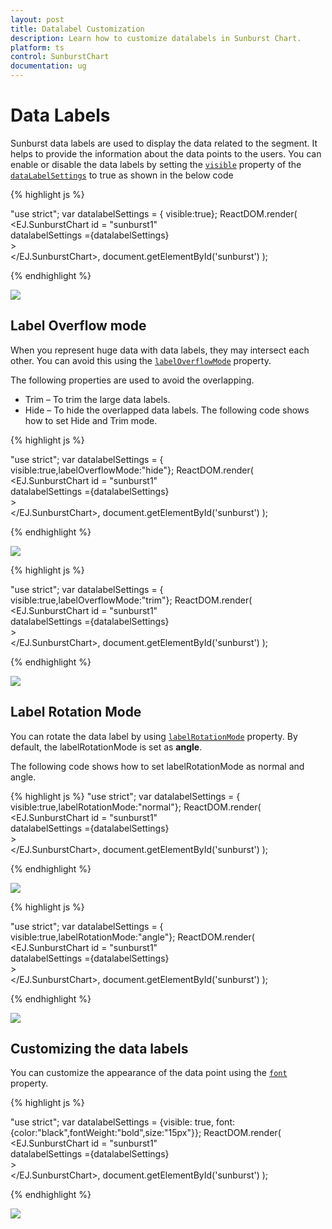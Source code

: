 ```yaml
---
layout: post
title: Datalabel Customization
description: Learn how to customize datalabels in Sunburst Chart.
platform: ts
control: SunburstChart
documentation: ug
---
```


# Data Labels 

Sunburst data labels are used to display the data related to the segment. It helps to provide the information about the data points to the users.
You can enable or disable the data labels by setting the [`visible`](../api/ejsunburstchart#members:datalabelSettings-visible) property of the [`dataLabelSettings`](../api/ejsunburstchart#members:datalabelSettings) to true as shown in the below code

{% highlight js %}

"use strict";
 var datalabelSettings = { visible:true};
 ReactDOM.render(
    <EJ.SunburstChart id = "sunburst1"      
    datalabelSettings ={datalabelSettings}    
    >                  
    </EJ.SunburstChart>,
          document.getElementById('sunburst')
);

 {% endhighlight %}

![](/js/SunburstChart/DataLabel_images/DataLabel_img1.png)

## Label Overflow mode

When you represent huge data with data labels, they may intersect each other. You can avoid this using the [`labelOverflowMode`](../api/ejsunburstchart#members:datalabelSettings-labelOverflowMode) property.

The following properties are used to avoid the overlapping.
*	Trim – To trim the large data labels.
*	Hide – To hide the overlapped data labels.
The following code shows how to set Hide and Trim mode.

{% highlight js %}

"use strict";
 var datalabelSettings = { visible:true,labelOverflowMode:"hide"};
 ReactDOM.render(
    <EJ.SunburstChart id = "sunburst1"      
    datalabelSettings ={datalabelSettings}    
    >                  
    </EJ.SunburstChart>,
          document.getElementById('sunburst')
);

 {% endhighlight %}

![](/js/SunburstChart/DataLabel_images/DataLabel_img2.png) 

{% highlight js %}

"use strict";
 var datalabelSettings = { visible:true,labelOverflowMode:"trim"};
 ReactDOM.render(
    <EJ.SunburstChart id = "sunburst1"      
    datalabelSettings ={datalabelSettings}    
    >                  
    </EJ.SunburstChart>,
          document.getElementById('sunburst')
);


 {% endhighlight %}

![](/js/SunburstChart/DataLabel_images/DataLabel_img3.png)

## Label Rotation Mode
You can rotate the data label by using [`labelRotationMode`](../api/ejsunburstchart#members:datalabelSettings-labelRotationMode) property. By default, the labelRotationMode is set as **angle**. 

The following code shows how to set labelRotationMode as normal and angle.

{% highlight js %}
"use strict";
 var datalabelSettings = { visible:true,labelRotationMode:"normal"};
 ReactDOM.render(
    <EJ.SunburstChart id = "sunburst1"      
    datalabelSettings ={datalabelSettings}    
    >                  
    </EJ.SunburstChart>,
          document.getElementById('sunburst')
);


 {% endhighlight %}

![](/js/SunburstChart/DataLabel_images/DataLabel_img4.png)

{% highlight js %}

"use strict";
 var datalabelSettings = { visible:true,labelRotationMode:"angle"};
 ReactDOM.render(
    <EJ.SunburstChart id = "sunburst1"      
    datalabelSettings ={datalabelSettings}    
    >                  
    </EJ.SunburstChart>,
          document.getElementById('sunburst')
);



{% endhighlight %}

![](/js/SunburstChart/DataLabel_images/DataLabel_img5.png)
 
## Customizing the data labels
You can customize the appearance of the data point using the [`font`](../api/ejsunburstchart#members:datalabelSettings-font) property.


{% highlight js %}

"use strict";
 var datalabelSettings = {visible: true, font: {color:"black",fontWeight:"bold",size:"15px"}};
 ReactDOM.render(
    <EJ.SunburstChart id = "sunburst1"      
    datalabelSettings ={datalabelSettings}    
    >                  
    </EJ.SunburstChart>,
          document.getElementById('sunburst')
);

{% endhighlight %}

![](/js/SunburstChart/DataLabel_images/DataLabel_img6.png)

